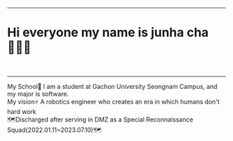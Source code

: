 <hr>
<H1>Hi everyone my name is junha cha🙋🏻‍♂️</H1><br>
<hr>
My School🏢 I am a student at Gachon University Seongnam Campus, and my major is software.<br>
My vision⚡️ A robotics engineer who creates an era in which humans don't hard work<br>
🗺️Discharged after serving in DMZ as a Special Reconnaissance Squad(2022.01.11~2023.07.10)🗺️
